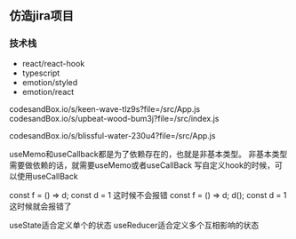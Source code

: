 ## 仿造jira项目
### 技术栈

- react/react-hook
- typescript
- emotion/styled
- emotion/react

codesandBox.io/s/keen-wave-tlz9s?file=/src/App.js
codesandBox.io/s/upbeat-wood-bum3j?file=/src/index.js
<!-- useState传入函数的意义是，惰性初始化state，用useState保存函数，不能直接传入函数 -->
codesandBox.io/s/blissful-water-230u4?file=/src/App.js

useMemo和useCallback都是为了依赖存在的，也就是非基本类型。
非基本类型需要做依赖的话，就需要useMemo或者useCallBack
写自定义hook的时候，可以使用useCallBack

const f = () => d; const d = 1
这时候不会报错
const f = () => d; d(); const d = 1
这时候就会报错了

useState适合定义单个的状态
useReducer适合定义多个互相影响的状态